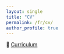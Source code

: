 ```yaml
---
layout: single
title: "CV"
permalink: /fr/cv/
author_profile: true
---
```


📄 [Curriculum](/ressources/cv_acad.pdf)